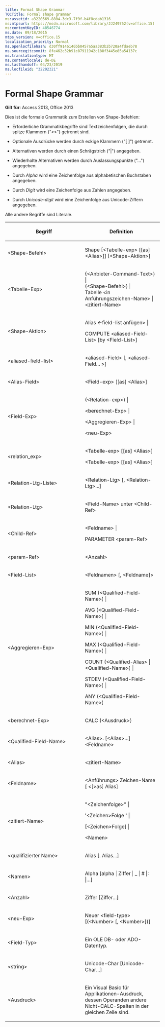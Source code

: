```yaml
---
title: Formal Shape Grammar
TOCTitle: Formal shape grammar
ms:assetid: a3220569-8804-3dc3-7f9f-b4f8cdab1316
ms:mtpsurl: https://msdn.microsoft.com/library/JJ249752(v=office.15)
ms:contentKeyID: 48546774
ms.date: 09/18/2015
mtps_version: v=office.15
localization_priority: Normal
ms.openlocfilehash: d30ff9146146bb0457a5aa383b2b720a4fdaeb78
ms.sourcegitcommit: 8fe462c32b91c87911942c188f3445e85a54137c
ms.translationtype: MT
ms.contentlocale: de-DE
ms.lasthandoff: 04/23/2019
ms.locfileid: "32292321"
---
```

# <a name="formal-shape-grammar"></a>Formal Shape Grammar

**Gilt für**: Access 2013, Office 2013

Dies ist die formale Grammatik zum Erstellen von Shape-Befehlen:

  - Erforderliche Grammatikbegriffe sind Textzeichenfolgen, die durch spitze Klammern ("\<\>") getrennt sind.

  - Optionale Ausdrücke werden durch eckige Klammern ("\[ \]") getrennt.

  - Alternativen werden durch einen Schrägstrich ("|") angegeben.

  - Wiederholte Alternativen werden durch Auslassungspunkte ("...") angegeben.

  - Durch *Alpha* wird eine Zeichenfolge aus alphabetischen Buchstaben angegeben.

  - Durch *Digit* wird eine Zeichenfolge aus Zahlen angegeben.

  - Durch *Unicode-digit* wird eine Zeichenfolge aus Unicode-Ziffern angegeben.

Alle andere Begriffe sind Literale.

<table>
<colgroup>
<col style="width: 50%" />
<col style="width: 50%" />
</colgroup>
<thead>
<tr class="header">
<th><p>Begriff</p></th>
<th><p>Definition</p></th>
</tr>
</thead>
<tbody>
<tr class="odd">
<td><p>&lt;Shape-Befehl&gt;</p></td>
<td><p>Shape [&lt;Tabelle-exp&gt; [[as] &lt;Alias&gt;]] [&lt;Shape-Aktion&gt;]</p></td>
</tr>
<tr class="even">
<td><p>&lt;Tabelle-Exp&gt;</p></td>
<td><p>{&lt;Anbieter-Command-Text&gt;} |<br />
(&lt;Shape-Befehl&gt;) |<br />
Tabelle &lt;in Anführungszeichen-Name&gt; |<br />
&lt;zitiert-Name&gt;</p></td>
</tr>
<tr class="odd">
<td><p>&lt;Shape-Aktion&gt;</p></td>
<td><p>Alias &lt;-field-list anfügen&gt; |</p>
<p>COMPUTE &lt;aliased-Field-List&gt; [by &lt;Field-List&gt;]</p></td>
</tr>
<tr class="even">
<td><p>&lt;aliased-field-list&gt;</p></td>
<td><p>&lt;aliased-Field&gt; [, &lt;aliased-Field... &gt;]</p></td>
</tr>
<tr class="odd">
<td><p>&lt;Alias-Field&gt;</p></td>
<td><p>&lt;Field-exp&gt; [[as] &lt;Alias&gt;]</p></td>
</tr>
<tr class="even">
<td><p>&lt;Field-Exp&gt;</p></td>
<td><p>(&lt;Relation-exp&gt;) |</p>
<p>&lt;berechnet-Exp&gt; |</p>
<p>&lt;Aggregieren-Exp&gt; |</p>
<p>&lt;neu-Exp&gt;</p></td>
</tr>
<tr class="odd">
<td><p>&lt;relation_exp&gt;</p></td>
<td><p>&lt;Tabelle-exp&gt; [[as] &lt;Alias&gt;]</p>
<p>&lt;Tabelle-exp&gt; [[as] &lt;Alias&gt;]</p></td>
</tr>
<tr class="even">
<td><p>&lt;Relation-Ltg-Liste&gt;</p></td>
<td><p>&lt;Relation-Ltg&gt; [, &lt;Relation-Ltg&gt;...]</p></td>
</tr>
<tr class="odd">
<td><p>&lt;Relation-Ltg&gt;</p></td>
<td><p>&lt;Field-Name&gt; unter &lt;Child-Ref&gt;</p></td>
</tr>
<tr class="even">
<td><p>&lt;Child-Ref&gt;</p></td>
<td><p>&lt;Feldname&gt; |</p>
<p>PARAMETER &lt;param-Ref&gt;</p></td>
</tr>
<tr class="odd">
<td><p>&lt;param-Ref&gt;</p></td>
<td><p>&lt;Anzahl&gt;</p></td>
</tr>
<tr class="even">
<td><p>&lt;Field-List&gt;</p></td>
<td><p>&lt;Feldnamen&gt; [, &lt;Feldname]&gt;</p></td>
</tr>
<tr class="odd">
<td><p>&lt;Aggregieren-Exp&gt;</p></td>
<td><p>SUM (&lt;Qualified-Field-Name&gt;) |</p>
<p>AVG (&lt;Qualified-Field-Name&gt;) |</p>
<p>MIN (&lt;Qualified-Field-Name&gt;) |</p>
<p>MAX (&lt;Qualified-Field-Name&gt;) |</p>
<p>COUNT (&lt;Qualified-Alias&gt; | &lt;Qualified-Name&gt;) |</p>
<p>STDEV (&lt;Qualified-Field-Name&gt;) |</p>
<p>ANY (&lt;Qualified-Field-Name&gt;)</p></td>
</tr>
<tr class="even">
<td><p>&lt;berechnet-Exp&gt;</p></td>
<td><p>CALC (&lt;Ausdruck&gt;)</p></td>
</tr>
<tr class="odd">
<td><p>&lt;Qualified-Field-Name&gt;</p></td>
<td><p>&lt;Alias&gt;. [&lt;Alias&gt;...] &lt;Feldname&gt;</p></td>
</tr>
<tr class="even">
<td><p>&lt;Alias&gt;</p></td>
<td><p>&lt;zitiert-Name&gt;</p></td>
</tr>
<tr class="odd">
<td><p>&lt;Feldname&gt;</p></td>
<td><p>&lt;Anführungs&gt; Zeichen-Name [ &lt;[&gt;as] Alias]</p></td>
</tr>
<tr class="even">
<td><p>&lt;zitiert-Name&gt;</p></td>
<td><p>&quot;&lt;Zeichenfolge&gt;&quot; |</p>
<p>'&lt;Zeichen&gt;Folge ' |</p>
<p>[&lt;Zeichen&gt;Folge] |</p>
<p>&lt;Namen&gt;</p></td>
</tr>
<tr class="odd">
<td><p>&lt;qualifizierter Name&gt;</p></td>
<td><p>Alias [. Alias...]</p></td>
</tr>
<tr class="even">
<td><p>&lt;Namen&gt;</p></td>
<td><p>Alpha [alpha | Ziffer | _ | # |: |...]</p></td>
</tr>
<tr class="odd">
<td><p>&lt;Anzahl&gt;</p></td>
<td><p>Ziffer [Ziffer...]</p></td>
</tr>
<tr class="even">
<td><p>&lt;neu-Exp&gt;</p></td>
<td><p>Neuer &lt;field-type&gt; [(&lt;Number&gt; [, &lt;Number&gt;])]</p></td>
</tr>
<tr class="odd">
<td><p>&lt;Field-Typ&gt;</p></td>
<td><p>Ein OLE DB- oder ADO-Datentyp.</p></td>
</tr>
<tr class="even">
<td><p>&lt;string&gt;</p></td>
<td><p>Unicode-Char [Unicode-Char...]</p></td>
</tr>
<tr class="odd">
<td><p>&lt;Ausdruck&gt;</p></td>
<td><p>Ein Visual Basic für Applikationen-Ausdruck, dessen Operanden andere Nicht-CALC-Spalten in der gleichen Zeile sind.</p></td>
</tr>
</tbody>
</table>

